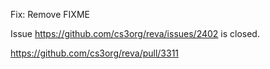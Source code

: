 Fix: Remove FIXME

Issue https://github.com/cs3org/reva/issues/2402 is closed.

https://github.com/cs3org/reva/pull/3311
